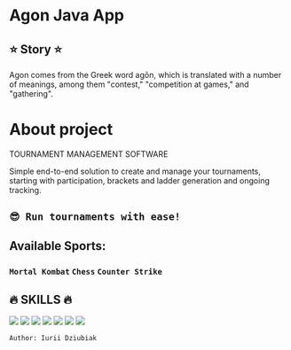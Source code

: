 # Agon Java App

## ⭐ Story ⭐
Agon comes from the Greek word agōn, which is translated with a number of meanings, among them "contest," "competition 
at games," and "gathering".

# About project
TOURNAMENT MANAGEMENT SOFTWARE

Simple end-to-end solution to create and manage your tournaments, starting with participation, brackets and ladder 
generation and ongoing tracking.
## `😎 Run tournaments with ease!`

## Available Sports:
### `Mortal Kombat` `Chess` `Counter Strike`

## 🔥 SKILLS 🔥
![](https://img.shields.io/badge/Java-ED8B00?style=flat&logo=java&logoColor=white)
![](https://img.shields.io/badge/Hibernate-59666C?style=flat&logo=Hibernate&logoColor=white)
![](https://img.shields.io/badge/Spring-6DB33F?style=flat&logo=spring&logoColor=white)
![](https://img.shields.io/badge/PostgreSQL-316192?style=flat&logo=postgresql&logoColor=white)
![](https://img.shields.io/badge/IntelliJ_IDEA-000000.svg?style=flat&logo=intellij-idea&logoColor=white)
![](https://img.shields.io/badge/GIT-E44C30?style=flat&logo=git&logoColor=white)
![](https://img.shields.io/badge/GitHub-100000?style=flat&logo=github&logoColor=white)

`Author: Iurii Dziubiak`